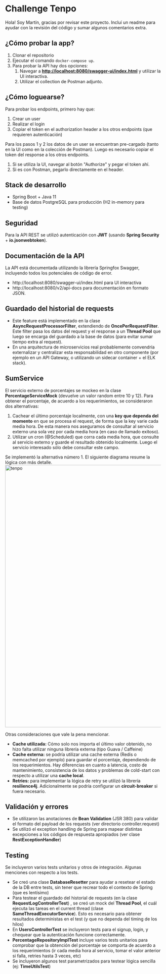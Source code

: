 

# Challenge Tenpo
Hola! Soy Martín, gracias por revisar este proyecto. Incluí un readme para ayudar con la revisión del código y sumar algunos comentarios extra.


## ¿Cómo probar la app?
  

 1. Clonar el repositorio
 2. Ejecutar el comando `docker-compose up`. 
 3. Para probar la API hay dos opciones:
	 1. Navegar a **[http://localhost:8080/swagger-ui/index.html](http://localhost:8080/swagger-ui/index.html)** y utilizar la UI interactiva.
	 2. Utilizar el collection de Postman adjunto.

## ¿Cómo loguearse?

Para probar los endpoints, primero hay que:

 1. Crear un user
 2. Realizar el login
 3. Copiar el token en el authorization header a los otros endpoints (que requieren autenticación)

Para los pasos 1 y 2 los datos de un user se encuentran pre-cargado (tanto en la UI como en la colección de Postman). Luego es necesario copiar el token del response a los otros endpoints. 

 1. Si se utiliza la UI, navegar al botón "Authorize" y pegar el token ahí. 
 2. Si es con Postman, pegarlo directamente en el header.

## Stack de desarrollo

 - Spring Boot + Java 11
 - Base de datos PostgreSQL para producción (H2 in-memory para testing)

  
## Seguridad  
Para la API REST se utilizó autenticación con **JWT** (usando **Spring Security** + **io.jsonwebtoken**).
  
## Documentación de la API  
La API está documentada utilizando la librería Springfox Swagger, incluyendo todos los potenciales de código de error.
 - http://localhost:8080/swagger-ui/index.html para UI interactiva
 - http://localhost:8080/v2/api-docs para documentación en formato JSON.    
  
## Guardado del historial de requests
 - Este feature está implementado en la clase **AsyncRequestProcessorFilter**, extendiendo de **OncePerRequestFilter**. Este filter pasa los datos del request y el response a un **Thread Pool** que luego se encarga del guardado a la base de datos (para evitar sumar tiempo extra al request).
 - En una arquitectura de microservicios real probablemente convendría
   externalizar y centralizar esta responsabilidad en otro componente
   (por ejemplo en un API Gateway, o utilizando un sidecar container +
   el ELK stack).

  

## SumService
El servicio externo de porcentajes se mockeo en la clase **PercentageServiceMock** (devuelve un valor random entre 10 y 12).  Para obtener el porcentaje, de acuerdo a los requerimientos, se consideraron dos alternativas:
 1. Cachear el último porcentaje localmente, con una **key que dependa del momento** en que se procesa el request, de forma que la key varie cada media hora. De esta manera nos aseguramos de consultar al servicio externo una sola vez por cada media hora (en caso de llamado exitoso).
 2. Utilizar un cron (@Scheduled) que corra cada media hora, que consulte al servicio externo y guarde el resultado obtenido localmente. Luego el servicio interesado sólo debe consultar este campo.
 
Se implementó la alternativa número 1. El siguiente diagrama resume la lógica con más detalle.
<img width="847" alt="tenpo" src="https://user-images.githubusercontent.com/25701657/197362364-36060d0f-fd47-4a65-8634-cbe9ab905464.png">



Otras consideraciones que vale la pena mencionar.

 - **Cache utilizada:** Cómo solo nos importa el último valor obtenido, no hizo falta utilizar ninguna librería externa (tipo Guava / Caffeine)
 - **Cache externa:** se podría utilizar una cache externa (Redis o memcached por ejemplo) para guardar el porcentaje, dependiendo de los requerimientos. Hay diferencias en cuanto a latencia, costo de mantenimiento, consistencia de los datos y problemas de cold-start con respecto a utilizar una **cache local**.
 - **Retries:** para implementar la lógica de retry se utilizó la librería **resilience4j**. Adicionalmente se podría configurar un **circuit-breaker** si fuera necesario.
  
## Validación y errores
 - Se utilizaron las anotaciones de **Bean Validation** (JSR 380) para validar el formato del payload de los requests (ver directorio controller.request)
 - Se utilizó el exception handling de Spring para mapear distintas excepciones a los códigos de respuesta apropiados (ver clase **RestExceptionHandler**)
  
## Testing  
Se incluyeron varios tests unitarios y otros de integración. Algunas menciones con respecto a los tests.
 - Se creó una clase **DatabaseResetter** para ayudar a resetear el estado de la DB entre tests, sin tener que recrear todo el contexto de Spring (que es lentísimo)
 - Para testear el guardado del historial de requests (en la clase **RequestLogControllerTest**) , se creó un mock del **Thread Pool**, el cuál ejecuta las tareas en el current thread (clase **SameThreadExecutorService**). Esto es necesario para obtener resultados deterministas en el test (y que no dependa del timing de los hilos)
 - En **UsersControllerTest** se incluyeron tests para el signup, login, y chequear que la autenticación funcione correctamente.
 - **PercentageRepositoryImplTest** incluye varios tests unitarios para comprobar que la obtención del porcentaje se comporta de acuerdo a los requerimientos (ir cada media hora al servicio, tomar el valor anterior si falla, retries hasta 3 veces, etc)
 - Se incluyeron algunos test parametrizados para testear lógica sencilla (ej: **TimeUtilsTest**)
 

  
